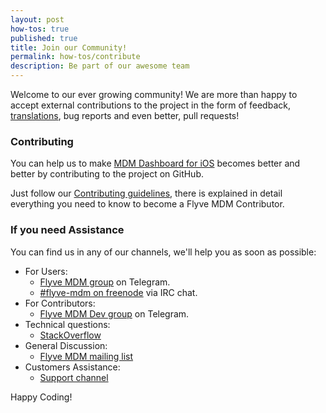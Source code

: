 ```yaml
---
layout: post
how-tos: true
published: true
title: Join our Community!
permalink: how-tos/contribute
description: Be part of our awesome team
---
```


Welcome to our ever growing community! We are more than happy to accept external contributions to the project in the form of feedback, [translations](http://flyve.org/ios-mdm-dashboard/how-tos/contribute-translating), bug reports and even better, pull requests!

### Contributing

You can help us to make [MDM Dashboard for iOS](https://github.com/flyve-mdm/ios-mdm-dashboard/) becomes better and better by contributing to the project on GitHub.

Just follow our [Contributing guidelines](https://github.com/flyve-mdm/ios-mdm-dashboard/blob/develop/CONTRIBUTING.md), there is explained in detail everything you need to know to become a Flyve MDM Contributor.

### If you need Assistance

You can find us in any of our channels, we'll help you as soon as possible:

* For Users:
  * [Flyve MDM group](https://t.me/flyvemdm) on Telegram.
  * [#flyve-mdm on freenode](http://webchat.freenode.net/?channels=flyve-mdm) via IRC chat.
* For Contributors:
  * [Flyve MDM Dev group](https://t.me/flyvemdmdev) on Telegram.
* Technical questions:
  * [StackOverflow](http://stackoverflow.com/)
* General Discussion:
  * [Flyve MDM mailing list](http://mail.ow2.org/wws/info/flyve-mdm-dev)
* Customers Assistance:
  * [Support channel](https://support.teclib.com/)

Happy Coding!